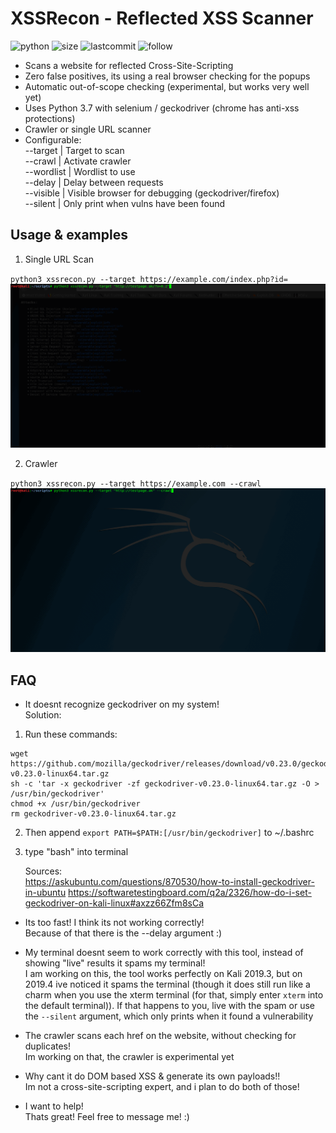 # XSSRecon - Reflected XSS Scanner
![python](https://img.shields.io/pypi/pyversions/Django.svg)
![size](https://img.shields.io/github/size/ak-wa/XSSRecon/xssrecon.py.svg)
![lastcommit](https://img.shields.io/github/last-commit/ak-wa/XSSRecon.svg)
![follow](https://img.shields.io/github/followers/ak-wa.svg?label=Follow&style=social)


* Scans a website for reflected Cross-Site-Scripting
* Zero false positives, its using a real browser checking for the popups
* Automatic out-of-scope checking (experimental, but works very well yet)
* Uses Python 3.7 with selenium / geckodriver (chrome has anti-xss protections)
* Crawler or single URL scanner
* Configurable:   
--target | Target to scan   
--crawl | Activate crawler   
--wordlist | Wordlist to use   
--delay | Delay between requests   
--visible | Visible browser for debugging (geckodriver/firefox)   
--silent | Only print when vulns have been found   

## Usage & examples

1. Single URL Scan

`
python3 xssrecon.py --target https://example.com/index.php?id=
`
![](xssrecon_singleurl.gif)   

2. Crawler   

`
python3 xssrecon.py --target https://example.com --crawl
`
![](xssrecon3.gif)   

## FAQ   
* It doesnt recognize geckodriver on my system!   
Solution:
1. Run these commands:   
```   
wget https://github.com/mozilla/geckodriver/releases/download/v0.23.0/geckodriver-v0.23.0-linux64.tar.gz   
sh -c 'tar -x geckodriver -zf geckodriver-v0.23.0-linux64.tar.gz -O > /usr/bin/geckodriver' 
chmod +x /usr/bin/geckodriver   
rm geckodriver-v0.23.0-linux64.tar.gz   
```

2. Then append 
`export PATH=$PATH:[/usr/bin/geckodriver]`
to ~/.bashrc

3. type "bash" into terminal

    Sources:   
   https://askubuntu.com/questions/870530/how-to-install-geckodriver-in-ubuntu
   https://softwaretestingboard.com/q2a/2326/how-do-i-set-geckodriver-on-kali-linux#axzz66Zfm8sCa

* Its too fast! I think its not working correctly!   
Because of that there is the --delay argument :)

* My terminal doesnt seem to work correctly with this tool, instead of showing "live" results it spams my terminal!   
I am working on this, the tool works perfectly on Kali 2019.3, but on 2019.4 ive noticed it spams the terminal (though it does still run like a charm when you use the xterm terminal (for that, simply enter `xterm` into the default terminal)).
If that happens to you, live with the spam or use the `--silent` argument, which only prints when it found a vulnerability

* The crawler scans each href on the website, without checking for duplicates!   
Im working on that, the crawler is experimental yet

* Why cant it do DOM based XSS & generate its own payloads!!   
Im not a cross-site-scripting expert, and i plan to do both of those!

* I want to help!   
Thats great! Feel free to message me! :)
